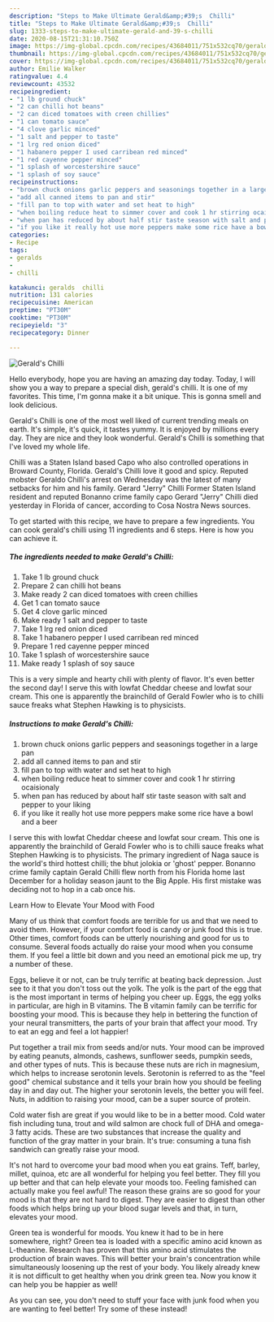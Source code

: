 ```yaml
---
description: "Steps to Make Ultimate Gerald&amp;#39;s  Chilli"
title: "Steps to Make Ultimate Gerald&amp;#39;s  Chilli"
slug: 1333-steps-to-make-ultimate-gerald-and-39-s-chilli
date: 2020-08-15T21:31:10.750Z
image: https://img-global.cpcdn.com/recipes/43684011/751x532cq70/geralds-chilli-recipe-main-photo.jpg
thumbnail: https://img-global.cpcdn.com/recipes/43684011/751x532cq70/geralds-chilli-recipe-main-photo.jpg
cover: https://img-global.cpcdn.com/recipes/43684011/751x532cq70/geralds-chilli-recipe-main-photo.jpg
author: Emilie Walker
ratingvalue: 4.4
reviewcount: 43532
recipeingredient:
- "1 lb ground chuck"
- "2 can chilli hot beans"
- "2 can diced tomatoes with creen chillies"
- "1 can tomato sauce"
- "4 clove garlic minced"
- "1 salt and pepper to taste"
- "1 lrg red onion diced"
- "1 habanero pepper I used carribean red minced"
- "1 red cayenne pepper minced"
- "1 splash of worcestershire sauce"
- "1 splash of soy sauce"
recipeinstructions:
- "brown chuck onions garlic peppers and seasonings together in a large pan"
- "add all canned items to pan and stir"
- "fill pan to top with water and set heat to high"
- "when boiling reduce heat to simmer cover and cook 1 hr stirring ocaisionaly"
- "when pan has reduced by about half stir taste season with salt and pepper to your liking"
- "if you like it really hot use more peppers make some rice have a bowl and a beer"
categories:
- Recipe
tags:
- geralds
- 
- chilli

katakunci: geralds  chilli 
nutrition: 131 calories
recipecuisine: American
preptime: "PT30M"
cooktime: "PT30M"
recipeyield: "3"
recipecategory: Dinner

---
```



![Gerald&#39;s  Chilli](https://img-global.cpcdn.com/recipes/43684011/751x532cq70/geralds-chilli-recipe-main-photo.jpg)

Hello everybody, hope you are having an amazing day today. Today, I will show you a way to prepare a special dish, gerald&#39;s  chilli. It is one of my favorites. This time, I'm gonna make it a bit unique. This is gonna smell and look delicious.

Gerald&#39;s  Chilli is one of the most well liked of current trending meals on earth. It's simple, it's quick, it tastes yummy. It is enjoyed by millions every day. They are nice and they look wonderful. Gerald&#39;s  Chilli is something that I've loved my whole life.

Chilli was a Staten Island based Capo who also controlled operations in Broward County, Florida. Gerald&#39;s Chilli love it good and spicy. Reputed mobster Geraldo Chilli&#39;s arrest on Wednesday was the latest of many setbacks for him and his family. Gerard &#34;Jerry&#34; Chilli Former Staten Island resident and reputed Bonanno crime family capo Gerard &#34;Jerry&#34; Chilli died yesterday in Florida of cancer, according to Cosa Nostra News sources.


To get started with this recipe, we have to prepare a few ingredients. You can cook gerald&#39;s  chilli using 11 ingredients and 6 steps. Here is how you can achieve it.

<!--inarticleads1-->

##### The ingredients needed to make Gerald&#39;s  Chilli:

1. Take 1 lb ground chuck
1. Prepare 2 can chilli hot beans
1. Make ready 2 can diced tomatoes with creen chillies
1. Get 1 can tomato sauce
1. Get 4 clove garlic minced
1. Make ready 1 salt and pepper to taste
1. Take 1 lrg red onion diced
1. Take 1 habanero pepper I used carribean red minced
1. Prepare 1 red cayenne pepper minced
1. Take 1 splash of worcestershire sauce
1. Make ready 1 splash of soy sauce


This is a very simple and hearty chili with plenty of flavor. It&#39;s even better the second day! I serve this with lowfat Cheddar cheese and lowfat sour cream. This one is apparently the brainchild of Gerald Fowler who is to chilli sauce freaks what Stephen Hawking is to physicists. 

<!--inarticleads2-->

##### Instructions to make Gerald&#39;s  Chilli:

1. brown chuck onions garlic peppers and seasonings together in a large pan
1. add all canned items to pan and stir
1. fill pan to top with water and set heat to high
1. when boiling reduce heat to simmer cover and cook 1 hr stirring ocaisionaly
1. when pan has reduced by about half stir taste season with salt and pepper to your liking
1. if you like it really hot use more peppers make some rice have a bowl and a beer


I serve this with lowfat Cheddar cheese and lowfat sour cream. This one is apparently the brainchild of Gerald Fowler who is to chilli sauce freaks what Stephen Hawking is to physicists. The primary ingredient of Naga sauce is the world&#39;s third hottest chilli; the bhut jolokia or &#39;ghost&#39; pepper. Bonanno crime family captain Gerald Chilli flew north from his Florida home last December for a holiday season jaunt to the Big Apple. His first mistake was deciding not to hop in a cab once his. 

Learn How to Elevate Your Mood with Food


Many of us think that comfort foods are terrible for us and that we need to avoid them. However, if your comfort food is candy or junk food this is true. Other times, comfort foods can be utterly nourishing and good for us to consume. Several foods actually do raise your mood when you consume them. If you feel a little bit down and you need an emotional pick me up, try a number of these.

Eggs, believe it or not, can be truly terrific at beating back depression. Just see to it that you don't toss out the yolk. The yolk is the part of the egg that is the most important in terms of helping you cheer up. Eggs, the egg yolks in particular, are high in B vitamins. The B vitamin family can be terrific for boosting your mood. This is because they help in bettering the function of your neural transmitters, the parts of your brain that affect your mood. Try to eat an egg and feel a lot happier!

Put together a trail mix from seeds and/or nuts. Your mood can be improved by eating peanuts, almonds, cashews, sunflower seeds, pumpkin seeds, and other types of nuts. This is because these nuts are rich in magnesium, which helps to increase serotonin levels. Serotonin is referred to as the "feel good" chemical substance and it tells your brain how you should be feeling day in and day out. The higher your serotonin levels, the better you will feel. Nuts, in addition to raising your mood, can be a super source of protein.

Cold water fish are great if you would like to be in a better mood. Cold water fish including tuna, trout and wild salmon are chock full of DHA and omega-3 fatty acids. These are two substances that increase the quality and function of the gray matter in your brain. It's true: consuming a tuna fish sandwich can greatly raise your mood. 

It's not hard to overcome your bad mood when you eat grains. Teff, barley, millet, quinoa, etc are all wonderful for helping you feel better. They fill you up better and that can help elevate your moods too. Feeling famished can actually make you feel awful! The reason these grains are so good for your mood is that they are not hard to digest. They are easier to digest than other foods which helps bring up your blood sugar levels and that, in turn, elevates your mood.

Green tea is wonderful for moods. You knew it had to be in here somewhere, right? Green tea is loaded with a specific amino acid known as L-theanine. Research has proven that this amino acid stimulates the production of brain waves. This will better your brain's concentration while simultaneously loosening up the rest of your body. You likely already knew it is not difficult to get healthy when you drink green tea. Now you know it can help you be happier as well!

As you can see, you don't need to stuff your face with junk food when you are wanting to feel better! Try some of these instead!

